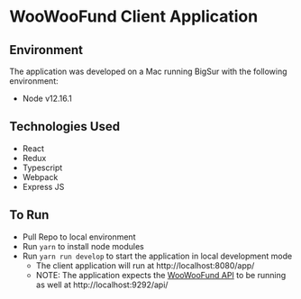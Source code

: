 # WooWooFund Client Application
## Environment
The application was developed on a Mac running BigSur with the following environment:
* Node v12.16.1

## Technologies Used
* React
* Redux
* Typescript
* Webpack
* Express JS

## To Run
* Pull Repo to local environment
* Run `yarn` to install node modules
* Run `yarn run develop` to start the application in local development mode
  * The client application will run at http://localhost:8080/app/
  * NOTE: The application expects the [WooWooFund API](https://github.com/defiantgoat/woowoofund-api) to be running as well at http://localhost:9292/api/

